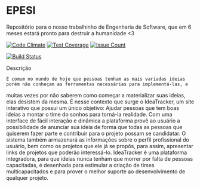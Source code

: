 # EPESI
Repositório para o nosso trabalhinho de Engenharia de Software, que em 6 meses estará pronto para destruir a humanidade &lt;3

[![Code Climate](https://codeclimate.com/github/VictorGFS/EP_ESI/badges/gpa.svg)](https://codeclimate.com/github/VictorGFS/EP_ESI)
[![Test Coverage](https://codeclimate.com/github/VictorGFS/EP_ESI/badges/coverage.svg)](https://codeclimate.com/github/VictorGFS/EP_ESI/coverage)
[![Issue Count](https://codeclimate.com/github/VictorGFS/EP_ESI/badges/issue_count.svg)](https://codeclimate.com/github/VictorGFS/EP_ESI)

[![Build Status](https://travis-ci.org/VictorGFS/EP_ESI.svg?branch=master)](https://travis-ci.org/VictorGFS/EP_ESI)

Descrição

	É comum no mundo de hoje que pessoas tenham as mais variadas ideias porém não conheçam as ferramentas necessárias para implementá-las, e
muitas vezes por não saberem como começar a materializar suas ideias, elas desistem da mesma.
	É nesse contexto que surge o IdeaTracker, um site interativo que possui um único objetivo: Ajudar pessoas que tem boas ideias a montar o
time do sonhos para torná-la realidade.
	Com uma interface de fácil interação e dinâmica a plataforma provê ao usuário a possibilidade de anunciar sua ideia de forma que todas as
pessoas que quiserem fazer parte e contribuir para o projeto possam se candidatar.
	O sistema também armazenará as informações sobre o perfil profissional do usuário, bem como os projetos que ele já se propôs, para assim,
apresentar links de projetos que poderão interessá-lo.
	IdeaTracker é uma plataforma integradora, para que ideias nunca tenham que morrer por falta de pessoas capacitadas, é desenhada para
estimular a criação de times multicapacitados e para prover o melhor suporte ao desenvolvimento de qualquer projeto.